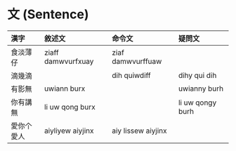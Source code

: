 # 文 (Sentence)

| 漢字 | 敘述文 | 命令文 | 疑問文 |
| :--- | :--- | :--- | :--- |
| 食淡薄仔 | ziaff damwvurfxuay | ziaf damwvurffuaw | |
| 滴幾滴 | | dih quiwdiff | dihy qui dih |
| 有影無 | uwiann burx | | uwianny burh |
| 你有講無 | li uw qong burx | | li uw qongy burh |
| 愛你个愛人 | aiyliyew aiyjinx | aiy lissew aiyjinx | |
